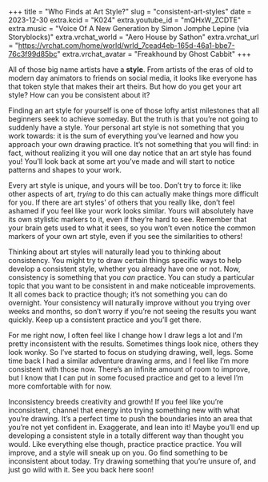 +++
title = "Who Finds at Art Style?"
slug = "consistent-art-styles"
date = 2023-12-30
extra.kcid = "K024"
extra.youtube_id = "mQHxW_ZCDTE"
extra.music = "Voice Of A New Generation by Simon Jomphe Lepine (via Storyblocks)"
extra.vrchat_world = "Aero House by Sathon"
extra.vrchat_url = "https://vrchat.com/home/world/wrld_7cead4eb-165d-46a1-bbe7-76c3f99d85bc"
extra.vrchat_avatar = "Freakhound by Ghost Cabbit"
+++

All of those big name artists have a **style**. From artists of the eras of old to modern day animators to friends on social media, it looks like everyone has that token style that makes their art theirs. But how do you get your art style? How can you be consistent about it?

Finding an art style for yourself is one of those lofty artist milestones that all beginners seek to achieve someday. But the truth is that you’re not going to suddenly have a style. Your personal art style is not something that you work towards: it is the sum of everything you’ve learned and how you approach your own drawing practice. It’s not something that you will find: in fact, without realizing it you will one day notice that an art style has found you! You’ll look back at some art you’ve made and will start to notice patterns and shapes to your work.

Every art style is unique, and yours will be too. Don’t try to force it: like other aspects of art, *trying* to do this can actually make things more difficult for you. If there are art styles’ of others that you really like, don’t feel ashamed if you feel like your work looks similar. Yours will absolutely have its own stylistic markers to it, even if they’re hard to see. Remember that your brain gets used to what it sees, so you won’t even notice the common markers of your own art style, even if you see the similarities to others!

Thinking about art styles will naturally lead you to thinking about consistency. You might try to draw certain things specific ways to help develop a consistent style, whether you already have one or not. Now, consistency is something that you _can_ practice. You can study a particular topic that you want to be consistent in and make noticeable improvements. It all comes back to practice though; it’s not something you can do overnight. Your consistency will naturally improve without you trying over weeks and months, so don’t worry if you’re not seeing the results you want quickly. Keep up a consistent practice and you’ll get there.

For me right now, I often feel like I change how I draw legs a lot and I’m pretty inconsistent with the results. Sometimes things look nice, others they look wonky. So I’ve started to focus on studying drawing, well, legs. Some time back I had a similar adventure drawing arms, and I feel like I’m more consistent with those now. There’s an infinite amount of room to improve, but I know that I can put in some focused practice and get to a level I’m more comfortable with for now.

Inconsistency breeds creativity and growth! If you feel like you’re inconsistent, channel that energy into trying something new with what you’re drawing. It’s a perfect time to push the boundaries into an area that you’re not yet confident in. Exaggerate, and lean into it! Maybe you’ll end up developing a consistent style in a totally different way than thought you would. Like everything else though, practice practice practice. You will improve, and a style will sneak up on you. Go find something to be inconsistent about today. Try drawing something that you’re unsure of, and just go wild with it. See you back here soon!
